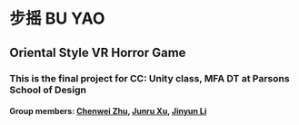 # 步摇 BU YAO
## Oriental Style VR Horror Game
### This is the final project for CC: Unity class, MFA DT at Parsons School of Design
#### Group members: [Chenwei Zhu](https://aaangelaz.itch.io/), [Junru Xu](https://www.anxu.me/), [Jinyun Li](https://xcc-89.itch.io/)
